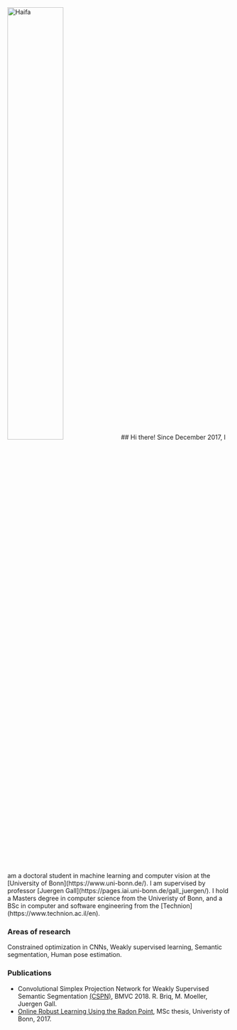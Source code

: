 <img src="https://lh3.googleusercontent.com/9hpuvGEjzXnrjHoSy5rFWAvaQX9J25W1kL_EHpb8oWyHvy7NTUDRB3JxvVSJMA7fbv1NYlkdhCe4kIY9qvzLlZZ4Ze_TFcCoc_YYtvEn2r_ZkQXguNlxqn4oYPkjQy5F1hoL5DpQooI=w1968-h856-no" alt="Haifa" width="50%">
## Hi there! 
Since December 2017, I am a doctoral student in machine learning and computer vision at the [University of Bonn](https://www.uni-bonn.de/). I am supervised by professor [Juergen Gall](https://pages.iai.uni-bonn.de/gall_juergen/). I hold a Masters degree in computer science from the Univeristy of Bonn, and a BSc in computer and software engineering from the [Technion](https://www.technion.ac.il/en). 


### Areas of research
Constrained optimization in CNNs, Weakly supervised learning, Semantic segmentation, Human pose estimation.  

### Publications
 - Convolutional Simplex Projection Network for Weakly Supervised Semantic Segmentation [(CSPN)](https://arxiv.org/abs/1807.09169), BMVC 2018. R. Briq, M. Moeller, Juergen Gall.
  - [Online Robust Learning Using the Radon Point](https://1drv.ms/b/s!AkaKZSdGrfMlhDqSE09J1j47DkX9), MSc thesis, Univeristy of Bonn, 2017. 



